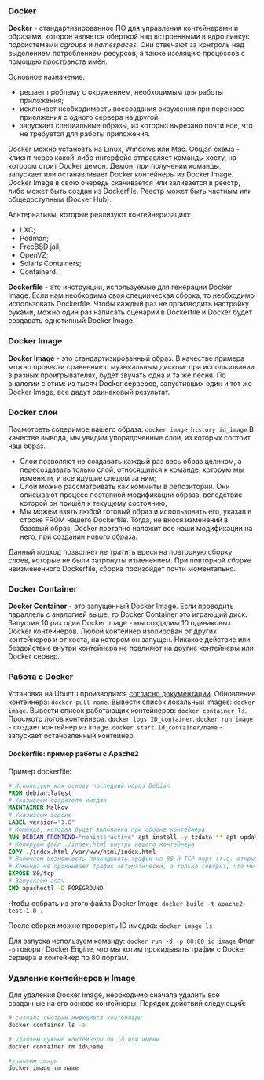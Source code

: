 ### Docker

**Docker** - стандартизированное ПО для управления контейнерами и образами, которое является оберткой над встроенными в ядро линкус подсистемами _cgroups_ и _namespaces_. Они отвечают за контроль над выделением потреблением ресурсов, а также изоляцию процессов с помощью пространств имён.

Основное назначение:
 - решает проблему с окружением, необходимым для работы приложения;
 - исключает необходимость воссоздания окружения при переносе приолжения с одного сервера на другой;
 - запускает специальные образы, из которыз вырезано почти все, что не требуется для работы приложения.

Docker можно установть на Linux, Windows или Mac.
Общая схема - клиент через какой-либо интерфейс отправляет команды хосту, на котором стоит Docker демон. Демон, при получении команды, запускает или останавливает Docker контейнеры из Docker Image. Docker Image в свою очередь скачивается или заливается в реестр, либо может быть создан из Dockerfile. Реестр может быть частным или общедоступным (Docker Hub).

Альтернативы, которые реализуют контейнеризацию:
 - LXC;
 - Podman;
 - FreeBSD jail;
 - OpenVZ;
 - Solaris Containers;
 - Containerd.

**Dockerfile** - это инструкции, используемые для генерации Docker Image. Если нам необходима своя специическая сборка, то необходимо использовать Dockerfile. Чтобы каждый раз не производить настройку руками, можно один раз написать сценарий в Dockerfile и Docker будет создавать однотипный Docker Image. 

### Docker Image

**Docker Image** - это стандартизированный образ. В качестве примера можно провести сравнение с музыкальным диском: при использовании в разных проигрывателях, будет звучать одна  и та же песня. По аналогии с этим: из тысяч Docker серверов, запустивших один и тот же Docker Image, все дадут одинаковый результат. 

### Docker слои

Посмотреть содеримое нашего образа: `docker image history id_image`
В качестве вывода, мы увидим упорядоченные слои, из которых состоит наш образ.
 - Слои позволяют не создавать каждый раз весь образ целиком, а пересоздавать только слой, относящийся к команде, которую мы изменили, и все идущие следом за ним;
 - Слои можно рассматривать как коммиты в репозитории. Они описывают процесс поэтапной модификации образа, вследствие которой он пришёл к текущему состоянию;
 - Мы можем взять любой готовый образ и использовать его, указав в строке FROM нашего Dockerfile. Тогда, не внося изменений в базовый образ, Docker поэтапно наложит все наши модификации на него, при создании нового образа.

Данный подход позволяет не тратить вреся на повторную сборку слоев, которые не были затронуты изменением. При повторной сборке неизмененного Dockerfile, сборка произойдет почти моментально.

### Docker Container

**Docker Container** - это запущенный Docker Image. Если проводить параллель с аналогией выше, то Docker Container это играющий диск.
Запустив 10 раз один Docker Image - мы создадим 10 одинаковых Docker контейнеров.
Любой контейнер изолирован от других контейнеров и от хоста, на котором он запущен. Никакое действие или бездействие внутри контейнера не повлияют на другие контейнеры или Docker сервер.

### Работа с Docker

Установка на Ubuntu производится [согласно документации](https://docs.docker.com/engine/install/ubuntu/).
Обновление контейнера: `docker pull name`.
Вывести список локальный images: `docker image`.
Вывести список работающих контейнеров: `docker container ls`.
Просмотр логов контейнера: `docker logs ID_container`.
`docker run image` - создает контейнер из image.
`docker start id_container/name` - запускает остановленный контейнер.



#### Dockerfile: пример работы c Apache2

Пример dockerfile:
```dockerfile
# Используем как основу последний образ Debian
FROM debian:latest
# Указываем создателя имеджа
MAINTAINER Malkov
# Указываем версию
LABEL version="1.0"
# Команда, которая будет выполнена при сборке контейнера
RUN DEBIAN_FRONTEND="noninteractive" apt install -y tzdata ** apt update ** apt install -y apache2 nano
# Копируем файл ./index.html внутрь нашего контейнера
COPY ./index.html /var/www/html/index.html
# Включаем возможность прокидывать трафик на 80-й TCP порт (т.е. открываем порт)
# Команда не прокиывает трафик автоматически, а только говорит, что мы можем так делать.
EXPOSE 80/tcp
# Запускаем апач
CMD apachectl -D FOREGROUND
```
Чтобы собрать из этого файла Docker Image:
`docker build -t apache2-test:1.0 .`

После сборки можно проверить ID имеджа:
`docker image ls`

Для запуска используем команду:
`docker run -d -p 80:80 id_image`
Флаг `-p` говорит Docker Engine, что мы хотим прокидывать трафик с Docker сервера в контейнер по 80 портам.

### Удаление контейнеров и Image

Для удаления Docker Image, необходимо сначала удалить все созданные на его основе контейнеры.
Порядок действий следующий:

```sh
# сначала смотрим имеющиеся контейнеры
docker container ls -a

# удаляем нужные контейнеры по id или имени
docker container rm id\name

#удаляем image
docker image rm name
```
